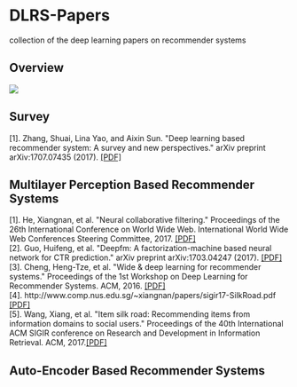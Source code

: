 # DLRS-Papers
collection of the deep learning papers on recommender systems
<h2> Overview </h2>
<img src='http://i1.bvimg.com/631692/5d6242c7bfa9e073.png'>
<h2> Survey </h2>
<p>
[1]. Zhang, Shuai, Lina Yao, and Aixin Sun. "Deep learning based recommender system: A survey and new perspectives." arXiv preprint arXiv:1707.07435 (2017). <a href="https://arxiv.org/abs/1707.07435">[PDF]</a></br>
</p>

<h2>Multilayer Perception Based Recommender Systems</h2>
<p>
[1]. He, Xiangnan, et al. "Neural collaborative filtering." Proceedings of the 26th International Conference on World Wide Web. International World Wide Web Conferences Steering Committee, 2017. <a href="https://www.comp.nus.edu.sg/~xiangnan/papers/ncf.pdf">[PDF]</a></br>
[2]. Guo, Huifeng, et al. "Deepfm: A factorization-machine based neural network for CTR prediction." arXiv preprint arXiv:1703.04247 (2017). <a href="https://pdfs.semanticscholar.org/1513/13065d71b49dbf07289c002c887d7b5a0a6b.pdf">[PDF]</a></br>
[3]. Cheng, Heng-Tze, et al. "Wide & deep learning for recommender systems." Proceedings of the 1st Workshop on Deep Learning for Recommender Systems. ACM, 2016.  <a href="https://dl.acm.org/citation.cfm?id=2988454">[PDF]</a></br>
[4]. http://www.comp.nus.edu.sg/~xiangnan/papers/sigir17-SilkRoad.pdf <a href="http://cseweb.ucsd.edu/classes/fa17/cse291-b/reading/p191-covington.pdf">[PDF]</a></br>
[5]. Wang, Xiang, et al. "Item silk road: Recommending items from information domains to social users." Proceedings of the 40th International ACM SIGIR conference on Research and Development in Information Retrieval. ACM, 2017.<a href="http://www.comp.nus.edu.sg/~xiangnan/papers/sigir17-SilkRoad.pdf">[PDF]</a></br>
</p>

<h2>Auto-Encoder Based Recommender Systems</h2>
